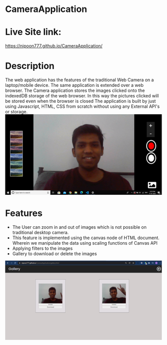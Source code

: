 # CameraApplication

# Live Site link:
  https://nipoon777.github.io/CameraApplication/
  
# Description

  The web application has the features of the traditional Web Camera on a laptop/mobile device. The same application is extended over a web browser.
  The Camera application stores the images clicked onto the indexedDB storage of the web browser. In this way the pictures clicked will be stored even when the browser is closed
  The application is built by just using Javascript, HTML, CSS from scratch without using any External API's or storage.
<img src = "camera1.png" />

# Features

- The User can zoom in and out of images which is not possible on traditional desktop camera.
- This feature is implemented using the canvas node of HTML document. Wherein we manipulate the data using scaling functions of Canvas API
- Applying filters to the images
- Gallery to download or delete the images

<img src = "camera2.png" />

